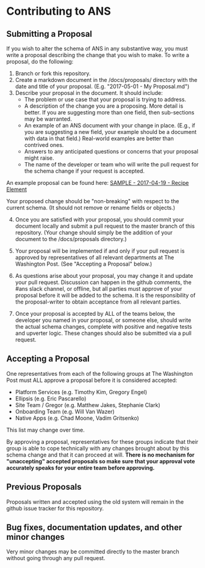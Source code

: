# Contributing to ANS

## Submitting a Proposal ##

If you wish to alter the schema of ANS in any substantive way, you must write a proposal describing the change that you wish to make. To write a proposal, do the following:

1. Branch or fork this repository.
2. Create a markdown document in the /docs/proposals/ directory with the date and title of your proposal. (E.g. "2017-05-01 - My Proposal.md")
3. Describe your proposal in the document. It should include:
   * The problem or use case that your proposal is trying to address.
   * A description of the change you are a proposing. More detail is better. If you are suggesting more than one field, then sub-sections may be warranted.
   * An example of an ANS document with your change in place.  (E.g., if you are suggesting a new field, your example should be a document with data in that field.)  Real-world examples are better than contrived ones.
   * Answers to any anticipated questions or concerns that your proposal might raise.
   * The name of the developer or team who will write the pull request for the schema change if your request is accepted.

An example proposal can be found here: [SAMPLE - 2017-04-19 - Recipe Element](https://github.com/washingtonpost/ans-schema/blob/master/docs/proposals/SAMPLE%20-%202017-04-19%20-%20Recipe%20Element.md)

Your proposed change should be "non-breaking" with respect to the current schema. (It should not remove or rename fields or objects.)

4. Once you are satisfied with your proposal, you should commit your document locally and submit a pull request to the master branch of this repository. (Your change should simply be the addition of your document to the /docs/proposals directory.)

5. Your proposal will be implemented if and only if your pull request is approved by representatives of all relevant departments at The Washington Post. (See "Accepting a Proposal" below.)

6. As questions arise about your proposal, you may change it and update your pull request. Discussion can happen in the github comments, the #ans slack channel, or offline, but all parties must approve of your proposal before it will be added to the schema. It is the responsibility of the proposal-writer to obtain acceptance from all relevant parties.

7. Once your proposal is accepted by ALL of the teams below, the developer you named in your proposal, or someone else, should write the actual schema changes, complete with positive and negative tests and upverter logic.  These changes should also be submitted via a pull request.

## Accepting a Proposal

One representatives from each of the following groups at The Washington Post must ALL approve a proposal before it is considered accepted:

   * Platform Services (e.g. Timothy Kim, Gregory Engel)
   * Ellipsis (e.g. Eric Pascarello)
   * Site Team / Gregor (e.g. Matthew Jakes, Stephanie Clark)
   * Onboarding Team (e.g. Will Van Wazer)
   * Native Apps (e.g. Chad Moone, Vadim Gritsenko)

This list may change over time.

By approving a proposal, representatives for these groups indicate that their group is able to cope technically with any changes brought about by this schema change and that it can proceed at will. **There is no mechanism for "unaccepting" accepted proposals so make sure that your approval vote accurately speaks for your entire team before approving.**


## Previous Proposals

Proposals written and accepted using the old system will remain in the github issue tracker for this repository.

## Bug fixes, documentation updates, and other minor changes

Very minor changes may be committed directly to the master branch without going through any pull request.
